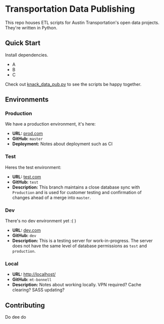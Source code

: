 # Transportation Data Publishing

This repo houses ETL scripts for Austin Transportation's open data projects. They're written in Python. 

## Quick Start

Install dependencies. 

- A
- B
- C

Check out [knack_data_pub.py](https://github.com/cityofaustin/transportation-data-publishing/blob/master/knack_data-pub.py) to see the scripts be happy together.

## Environments

### Production

We have a production environment, it's here:
- **URL:** [prod.com]() 
- **GitHub:** `master`
- **Deployment:** Notes about deployment such as CI

### Test

Heres the test environment:
- **URL:** [test.com]() 
- **GitHub:** `test`
- **Description:** This branch maintains a close database sync with `Production` and is used for customer testing and confirmation of changes ahead of a merge into `master`.

### Dev

There's no dev environment yet :(
)
- **URL:** [dev.com]() 
- **GitHub:** `dev`
- **Description:** This is a testing server for work-in-progress. The server does not have the same level of database permissions as `test` and `production`.

### Local

- **URL:** [http://localhost/]() 
- **GitHub:** `mt-bonnell`
- **Description:** Notes about working locally. VPN required? Cache clearing? SASS updating?

## Contributing

Do dee do

